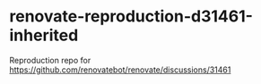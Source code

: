 # renovate-reproduction-d31461-inherited
Reproduction repo for https://github.com/renovatebot/renovate/discussions/31461
